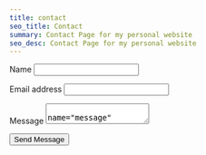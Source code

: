 ```yaml
---
title: contact
seo_title: Contact
summary: Contact Page for my personal website
seo_desc: Contact Page for my personal website
---
```

<form name="simpleContactForm" method="POST" data-netlify="true" id="simple-contact-form" class="contact-form">
    <p class="form-row">
        <label id="contact-form-name-label" for="contact-form-name" class="form-label">Name</label>
        <input type="text" name="name" id="contact-form-name" aria-labelledby="contact-form-name-label" class="form-input" />
    </p>
    <p class="form-row">
        <label id="contact-form-email-label" for="contact-form-email" class="form-label">Email address</label>
        <input type="email" name="email" id="contact-form-email" aria-labelledby="contact-form-email-label" class="form-input" />
    </p>
    <p class="form-row">
        <label id="contact-form-message-label" for="contact-form-message" class="form-label">Message</label>
        <textarea>
            name="message"
            id="contact-form-message"
            aria-labelledby="contact-form-message-label"
            class="form-textarea"
            rows="7"
        ></textarea>
    </p>
    <p class="form-row form-submit">
        <button type="submit" class="button">Send Message</button>
    </p>
</form>
